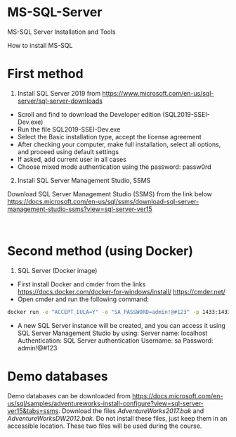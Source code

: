 # MS-SQL-Server
MS-SQL Server Installation and Tools

 


How to install MS-SQL
# First method 
1.    Install  SQL Server 2019 from
https://www.microsoft.com/en-us/sql-server/sql-server-downloads
*    Scroll and find to download the Developer edition (SQL2019-SSEI-Dev.exe)
*    Run the file SQL2019-SSEI-Dev.exe
*    Select the Basic installation type, accept the license agreement
*    After checking your computer, make full installation, select all options, and proceed using default settings
*    If asked, add current user in all cases
*    Choose mixed mode authentication using the password: passw0rd

 


2.    Install  SQL Server Management Studio, SSMS 

Download SQL Server Management Studio (SSMS) from the link below
https://docs.microsoft.com/en-us/sql/ssms/download-sql-server-management-studio-ssms?view=sql-server-ver15

 

 
# Second method (using Docker)
1.    SQL Server (Docker image)
*    First install Docker and cmder from the links
https://docs.docker.com/docker-for-windows/install/
https://cmder.net/
*    Open cmder and run the following command:

 

```bash
docker run -e "ACCEPT_EULA=Y" -e "SA_PASSWORD=admin!@#123" -p 1433:1433 --name sql1 -d mcr.microsoft.com/mssql/server:2019-CU3-ubuntu-18.04
```

 

*    A new SQL Server instance will be created, and you can access it using SQL Server Management Studio by using:
Server name: localhost
Authentication: SQL Server authentication
Username: sa
Password: admin!@#123

 


# Demo databases

 

Demo databases can be downloaded from 
https://docs.microsoft.com/en-us/sql/samples/adventureworks-install-configure?view=sql-server-ver15&tabs=ssms.
Download the files _AdventureWorks2017.bak_ and _AdventureWorksDW2012.bak_. Do not install these files, just keep them in an accessible location. These two files will be used during the course.
